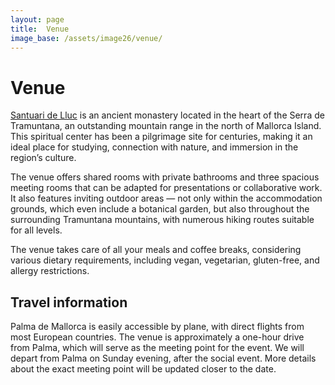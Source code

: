 ```yaml
---
layout: page
title:  Venue
image_base: /assets/image26/venue/
---
```


# Venue

[Santuari de Lluc](https://www.lluc.net/en/) is an ancient monastery located in the heart of the Serra de Tramuntana, an outstanding mountain range in the north of Mallorca Island. This spiritual center has been a pilgrimage site for centuries, making it an ideal place for studying, connection with nature, and immersion in the region’s culture.

The venue offers shared rooms with private bathrooms and three spacious meeting rooms that can be adapted for presentations or collaborative work. It also features inviting outdoor areas — not only within the accommodation grounds, which even include a botanical garden, but also throughout the surrounding Tramuntana mountains, with numerous hiking routes suitable for all levels.

The venue takes care of all your meals and coffee breaks, considering various dietary requirements, including vegan, vegetarian, gluten-free, and allergy restrictions.

## Travel information

Palma de Mallorca is easily accessible by plane, with direct flights from most European countries. The venue is approximately a one-hour drive from Palma, which will serve as the meeting point for the event. We will depart from Palma on Sunday evening, after the social event. More details about the exact meeting point will be updated closer to the date.

<!-- 
# Accomodation

[**El Rourell**](https://elrourell.com/el-rourell/) is located in a privileged location in the Vall d'en Bas, next to the Natural Park of the Garrotxa Volcanic Zone. It is situated just a 1 hour and 30-minute car ride from Barcelona. The venue boasts shared rooms with bunk beds and two spacious meeting rooms, along with an inviting outdoor space. The venue takes care of all your meals and coffee breaks, considering various dietary requirements, including vegan, vegetarian, gluten-free, and allergy restrictions.

# Workshop venue

[**Can Trona**](https://www.cantrona.cat/) (center of culture and nature of the Vall D'en Bas) is a facility with a study room, an auditorium, exhibition rooms, the tourism office and spaces for cultural activities, workshops, and congresses. Its main objectives are: to enhance rural heritage, bring culture closer to citizens, support local entities, offer educational activities, and work for sustainable tourism. The workshop venue is just a short 10-minute walk away from the accommodation.

<img src="/assets/image24/venue/rourell.jpeg" width="100%"/><img src="/assets/image24/venue/mountains.jpeg" width="100%"/><img src="/assets/image24/venue/olot.jpeg" width="100%"/><img src="/assets/image24/venue/auditorium.jpeg" width="100%"/>

## Travel Information:

[El Rourell on Google Maps](https://goo.gl/maps/x1LmRdbUqrosUoc46?coh=178573&entry=tt)

Barcelona is easily reachable by train or plane. We will leave from there on Sunday night, after the social event. -->
